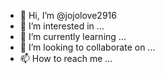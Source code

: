 - 👋 Hi, I’m @jojolove2916
- 👀 I’m interested in ...
- 🌱 I’m currently learning ...
- 💞️ I’m looking to collaborate on ...
- 📫 How to reach me ...

<!---
jojolove2916/jojolove2916 is a ✨ special ✨ repository because its `JOJO ENGINEER Read HIM.md` (this file) appears on your GitHub profile.
You can click the Preview link to take a look at your changes.
--->
